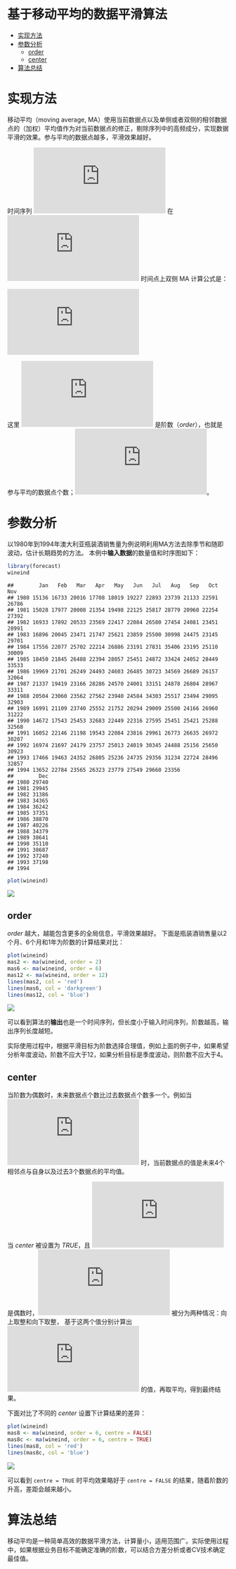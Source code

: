 基于移动平均的数据平滑算法
================

-   [实现方法](#实现方法)
-   [参数分析](#参数分析)
    -   [order](#order)
    -   [center](#center)
-   [算法总结](#算法总结)

实现方法
========

移动平均（moving average, MA）使用当前数据点以及单侧或者双侧的相邻数据点的（加权）平均值作为对当前数据点的修正，剔除序列中的高频成分，实现数据平滑的效果。参与平均的数据点越多，平滑效果越好。

时间序列 ![y](https://latex.codecogs.com/png.latex?y "y") 在 ![t](https://latex.codecogs.com/png.latex?t "t") 时间点上双侧 MA 计算公式是：

![
\\hat y(t) = \\frac{y(t-k) + y(t-k+1) + \\dots + y(t) + \\dots + y(t+k-1) + y(t+k)}{m}
](https://latex.codecogs.com/png.latex?%0A%5Chat%20y%28t%29%20%3D%20%5Cfrac%7By%28t-k%29%20%2B%20y%28t-k%2B1%29%20%2B%20%5Cdots%20%2B%20y%28t%29%20%2B%20%5Cdots%20%2B%20y%28t%2Bk-1%29%20%2B%20y%28t%2Bk%29%7D%7Bm%7D%0A "
\hat y(t) = \frac{y(t-k) + y(t-k+1) + \dots + y(t) + \dots + y(t+k-1) + y(t+k)}{m}
")

这里 ![m](https://latex.codecogs.com/png.latex?m "m") 是阶数（*order*），也就是参与平均的数据点个数；![k = (m-1)/2](https://latex.codecogs.com/png.latex?k%20%3D%20%28m-1%29%2F2 "k = (m-1)/2")。

参数分析
========

以1980年到1994年澳大利亚瓶装酒销售量为例说明利用MA方法去除季节和随即波动，估计长期趋势的方法。 本例中**输入数据**的数量值和时序图如下：

``` r
library(forecast)
wineind
```

    ##        Jan   Feb   Mar   Apr   May   Jun   Jul   Aug   Sep   Oct   Nov
    ## 1980 15136 16733 20016 17708 18019 19227 22893 23739 21133 22591 26786
    ## 1981 15028 17977 20008 21354 19498 22125 25817 28779 20960 22254 27392
    ## 1982 16933 17892 20533 23569 22417 22084 26580 27454 24081 23451 28991
    ## 1983 16896 20045 23471 21747 25621 23859 25500 30998 24475 23145 29701
    ## 1984 17556 22077 25702 22214 26886 23191 27831 35406 23195 25110 30009
    ## 1985 18450 21845 26488 22394 28057 25451 24872 33424 24052 28449 33533
    ## 1986 19969 21701 26249 24493 24603 26485 30723 34569 26689 26157 32064
    ## 1987 21337 19419 23166 28286 24570 24001 33151 24878 26804 28967 33311
    ## 1988 20504 23060 23562 27562 23940 24584 34303 25517 23494 29095 32903
    ## 1989 16991 21109 23740 25552 21752 20294 29009 25500 24166 26960 31222
    ## 1990 14672 17543 25453 32683 22449 22316 27595 25451 25421 25288 32568
    ## 1991 16052 22146 21198 19543 22084 23816 29961 26773 26635 26972 30207
    ## 1992 16974 21697 24179 23757 25013 24019 30345 24488 25156 25650 30923
    ## 1993 17466 19463 24352 26805 25236 24735 29356 31234 22724 28496 32857
    ## 1994 13652 22784 23565 26323 23779 27549 29660 23356                  
    ##        Dec
    ## 1980 29740
    ## 1981 29945
    ## 1982 31386
    ## 1983 34365
    ## 1984 36242
    ## 1985 37351
    ## 1986 38870
    ## 1987 40226
    ## 1988 34379
    ## 1989 38641
    ## 1990 35110
    ## 1991 38687
    ## 1992 37240
    ## 1993 37198
    ## 1994

``` r
plot(wineind)
```

![](ma_files/figure-markdown_github/unnamed-chunk-1-1.png)

order
-----

*order* 越大，越能包含更多的全局信息，平滑效果越好。 下面是瓶装酒销售量以2个月、6个月和1年为阶数的计算结果对比：

``` r
plot(wineind)
mas2 <- ma(wineind, order = 2)
mas6 <- ma(wineind, order = 6)
mas12 <- ma(wineind, order = 12)
lines(mas2, col = 'red')
lines(mas6, col = 'darkgreen')
lines(mas12, col = 'blue')
```

![](ma_files/figure-markdown_github/unnamed-chunk-2-1.png)

可以看到算法的**输出**也是一个时间序列，但长度小于输入时间序列，阶数越高，输出序列长度越短。

实际使用过程中，根据平滑目标为阶数选择合理值，例如上面的例子中，如果希望分析年度波动，阶数不应大于12，如果分析目标是季度波动，则阶数不应大于4。

center
------

当阶数为偶数时，未来数据点个数比过去数据点个数多一个。例如当 ![m=8](https://latex.codecogs.com/png.latex?m%3D8 "m=8") 时，当前数据点的值是未来4个相邻点与自身以及过去3个数据点的平均值。

当 *center* 被设置为 *TRUE*，且 ![m](https://latex.codecogs.com/png.latex?m "m") 是偶数时，![k = (m-1)/2](https://latex.codecogs.com/png.latex?k%20%3D%20%28m-1%29%2F2 "k = (m-1)/2") 被分为两种情况：向上取整和向下取整， 基于这两个值分别计算出 ![\\hat y(t)](https://latex.codecogs.com/png.latex?%5Chat%20y%28t%29 "\hat y(t)") 的值，再取平均，得到最终结果。

下面对比了不同的 *center* 设置下计算结果的差异：

``` r
plot(wineind)
mas8 <- ma(wineind, order = 6, centre = FALSE)
mas8c <- ma(wineind, order = 6, centre = TRUE)
lines(mas8, col = 'red')
lines(mas8c, col = 'blue')
```

![](ma_files/figure-markdown_github/unnamed-chunk-3-1.png)

可以看到 `centre = TRUE` 时平均效果略好于 `centre = FALSE` 的结果，随着阶数的升高，差距会越来越小。

算法总结
========

移动平均是一种简单高效的数据平滑方法，计算量小，适用范围广。实际使用过程中，如果根据业务目标不能确定准确的阶数，可以结合方差分析或者CV技术确定最佳值。
